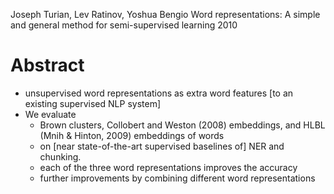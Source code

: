 Joseph Turian, Lev Ratinov, Yoshua Bengio
Word representations: A simple and general method for semi-supervised learning
2010

# Abstract

* unsupervised word representations
  as extra word features [to an existing supervised NLP system]
* We evaluate
  * Brown clusters, Collobert and Weston (2008) embeddings, and
    HLBL (Mnih & Hinton, 2009) embeddings of words
  * on [near state-of-the-art supervised baselines of] NER and chunking.
  * each of the three word representations improves the accuracy
  * further improvements by combining different word representations
